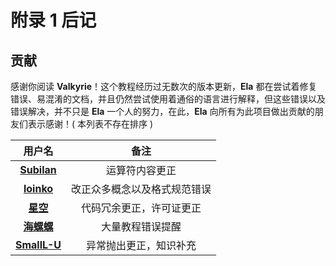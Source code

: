 # 附录 1 后记

## 贡献

感谢你阅读 **Valkyrie**！这个教程经历过无数次的版本更新，**Ela** 都在尝试着修复错误、易混淆的文档，并且仍然尝试使用着通俗的语言进行解释，但这些错误以及错误解决，并不只是 **Ela** 一个人的努力，在此，**Ela** 向所有为此项目做出贡献的朋友们表示感谢！( 本列表不存在排序 )

**用户名**|**备注**
:-:|:-:
**[Subilan](https://github.com/Subilan)**|运算符内容更正
**[loinko](https://github.com/loinko)**|改正众多概念以及格式规范错误
**[星空](https://www.mcbbs.net/home.php?mod=space&uid=281332)**|代码冗余更正，许可证更正
**[海螺螺](https://www.mcbbs.net/home.php?mod=space&uid=1196990)**|大量教程错误提醒
**[SmallL-U](https://github.com/SmallL-U)**|异常抛出更正，知识补充
